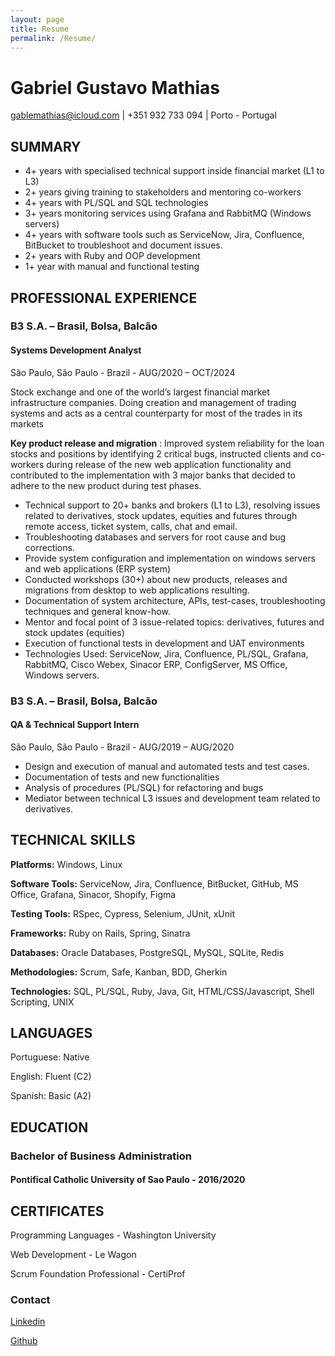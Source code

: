 ```yaml
---
layout: page
title: Resume
permalink: /Resume/
---
```


# Gabriel Gustavo Mathias

gablemathias@icloud.com | +351 932 733 094 | Porto - Portugal

## SUMMARY
- 4+ years with specialised technical support inside financial market (L1 to L3)
- 2+ years giving training to stakeholders and mentoring co-workers
- 4+ years with PL/SQL and SQL technologies
- 3+ years monitoring services using Grafana and RabbitMQ (Windows servers)
- 4+ years with software tools such as ServiceNow, Jira, Confluence, BitBucket to troubleshoot and
document issues.
- 2+ years with Ruby and OOP development
- 1+ year with manual and functional testing

## PROFESSIONAL EXPERIENCE
### B3 S.A. – Brasil, Bolsa, Balcão
#### Systems Development Analyst
São Paulo, São Paulo - Brazil - AUG/2020 – OCT/2024

Stock exchange and one of the world’s largest financial market infrastructure companies. Doing creation and
management of trading systems and acts as a central counterparty for most of the trades in its markets

**Key product release and migration**  : Improved system reliability for the loan stocks and positions by
identifying 2 critical bugs, instructed clients and co-workers during release of the new web application
functionality and contributed to the implementation with 3 major banks that decided to adhere to the new
product during test phases.

- Technical support to 20+ banks and brokers (L1 to L3), resolving issues related to derivatives, stock
updates, equities and futures through remote access, ticket system, calls, chat and email.
- Troubleshooting databases and servers for root cause and bug corrections.
- Provide system configuration and implementation on windows servers and web applications (ERP
system)
- Conducted workshops (30+) about new products, releases and migrations from desktop to web
applications resulting.
- Documentation of system architecture, APIs, test-cases, troubleshooting techniques and general
know-how.
- Mentor and focal point of 3 issue-related topics: derivatives, futures and stock updates (equities)
- Execution of functional tests in development and UAT environments
- Technologies Used: ServiceNow, Jira, Confluence, PL/SQL, Grafana, RabbitMQ, Cisco Webex,
Sinacor ERP, ConfigServer, MS Office, Windows servers.

### B3 S.A. – Brasil, Bolsa, Balcão
#### QA & Technical Support Intern
São Paulo, São Paulo - Brazil - AUG/2019 – AUG/2020
- Design and execution of manual and automated tests and test cases.
- Documentation of tests and new functionalities
- Analysis of procedures (PL/SQL) for refactoring and bugs
- Mediator between technical L3 issues and development team related to derivatives.

## TECHNICAL SKILLS
**Platforms:** Windows, Linux

**Software Tools:** ServiceNow, Jira, Confluence, BitBucket, GitHub, MS Office, Grafana, Sinacor, Shopify,
Figma

**Testing Tools:** RSpec, Cypress, Selenium, JUnit, xUnit

**Frameworks:** Ruby on Rails, Spring, Sinatra

**Databases:** Oracle Databases, PostgreSQL, MySQL, SQLite, Redis

**Methodologies:** Scrum, Safe, Kanban, BDD, Gherkin

**Technologies:** SQL, PL/SQL, Ruby, Java, Git, HTML/CSS/Javascript, Shell Scripting, UNIX

## LANGUAGES

Portuguese: Native

English: Fluent (C2)

Spanish: Basic (A2)

## EDUCATION
### Bachelor of Business Administration
#### Pontifical Catholic University of Sao Paulo - 2016/2020

## CERTIFICATES
Programming Languages - Washington University

Web Development - Le Wagon

Scrum Foundation Professional - CertiProf

### Contact

[Linkedin](https://www.linkedin.com/in/gabrielgmathias/) 

[Github](https://github.com/gablemathias)
